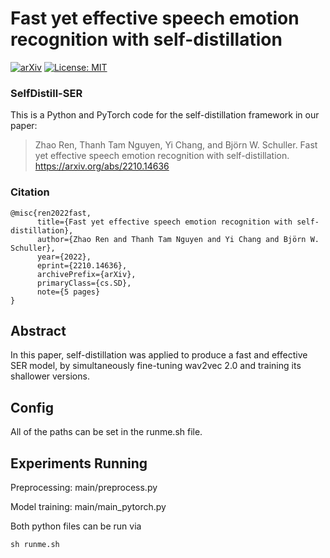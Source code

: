 # Fast yet effective speech emotion recognition with self-distillation

[![arXiv](https://img.shields.io/badge/arXiv-2210.14636-b31b1b.svg)](https://arxiv.org/abs/2210.14636)
[![License: MIT](https://img.shields.io/badge/License-MIT-yellow.svg)](https://opensource.org/licenses/MIT)

### SelfDistill-SER

This is a Python and PyTorch code for the self-distillation framework in our paper: 

>Zhao Ren, Thanh Tam Nguyen, Yi Chang, and Björn W. Schuller. Fast yet effective speech emotion recognition with self-distillation. https://arxiv.org/abs/2210.14636

### Citation

```
@misc{ren2022fast,
      title={Fast yet effective speech emotion recognition with self-distillation}, 
      author={Zhao Ren and Thanh Tam Nguyen and Yi Chang and Björn W. Schuller},
      year={2022},
      eprint={2210.14636},
      archivePrefix={arXiv},
      primaryClass={cs.SD},
      note={5 pages}
}
```

## Abstract

In this paper, self-distillation was applied to produce a fast and effective SER model, by simultaneously fine-tuning wav2vec 2.0 and training its shallower versions.

## Config

All of the paths can be set in the runme.sh file. 

## Experiments Running

Preprocessing: main/preprocess.py

Model training: main/main_pytorch.py 

Both python files can be run via

```
sh runme.sh
```

